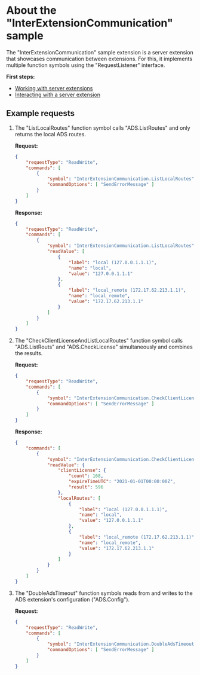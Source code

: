 # About the "InterExtensionCommunication" sample

The "InterExtensionCommunication" sample extension is a server extension that showcases communication between
extensions. For this, it implements multiple function symbols using the "RequestListener" interface.

**First steps:**

- [Working with server extensions](../../README/WorkingWithServerExtensions.md)
- [Interacting with a server extension](../../README/InteractingWithServerExtensions.md)

## Example requests

1. The "ListLocalRoutes" function symbol calls "ADS.ListRoutes" and only returns the local ADS routes.

    **Request:**

    ```json
    {
        "requestType": "ReadWrite",
        "commands": [
            {
                "symbol": "InterExtensionCommunication.ListLocalRoutes",
                "commandOptions": [ "SendErrorMessage" ]
            }
        ]
    }
    ```

    **Response:**

    ```json
    {
        "requestType": "ReadWrite",
        "commands": [
            {
                "symbol": "InterExtensionCommunication.ListLocalRoutes",
                "readValue": [
                    {
                        "label": "local (127.0.0.1.1.1)",
                        "name": "local",
                        "value": "127.0.0.1.1.1"
                    },
                    {
                        "label": "local_remote (172.17.62.213.1.1)",
                        "name": "local_remote",
                        "value": "172.17.62.213.1.1"
                    }
                ]
            }
        ]
    }
    ```

1. The "CheckClientLicenseAndListLocalRoutes" function symbol calls "ADS.ListRouts" and "ADS.CheckLicense" simultaneously and combines the results.

    **Request:**

    ```json
    {
        "requestType": "ReadWrite",
        "commands": [
            {
                "symbol": "InterExtensionCommunication.CheckClientLicenseAndListLocalRoutes",
                "commandOptions": [ "SendErrorMessage" ]
            }
        ]
    }
    ```

    **Response:**

    ```json
    {
        "commands": [
            {
                "symbol": "InterExtensionCommunication.CheckClientLicenseAndListLocalRoutes",
                "readValue": {
                    "clientLicense": {
                        "count": 168,
                        "expireTimeUTC": "2021-01-01T00:00:00Z",
                        "result": 596
                    },
                    "localRoutes": [
                        {
                            "label": "local (127.0.0.1.1.1)",
                            "name": "local",
                            "value": "127.0.0.1.1.1"
                        },
                        {
                            "label": "local_remote (172.17.62.213.1.1)",
                            "name": "local_remote",
                            "value": "172.17.62.213.1.1"
                        }
                    ]
                }
            }
        ]
    }
    ```

1. The "DoubleAdsTimeout" function symbols reads from and writes to the ADS extension's configuration ("ADS.Config").

    **Request:**

    ```json
    {
        "requestType": "ReadWrite",
        "commands": [
            {
                "symbol": "InterExtensionCommunication.DoubleAdsTimeout",
                "commandOptions": [ "SendErrorMessage" ]
            }
        ]
    }
    ```
